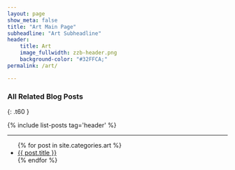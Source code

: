 ```yaml
---
layout: page
show_meta: false
title: "Art Main Page"
subheadline: "Art Subheadline"
header:
    title: Art
    image_fullwidth: zzb-header.png
    background-color: "#32FFCA;"
permalink: /art/

---
```


### All Related Blog Posts
{: .t60 }

{% include list-posts tag='header' %}

---

<ul>
    {% for post in site.categories.art %}
    <li><a href="{{ site.url }}{{ site.baseurl }}{{ post.url }}">{{ post.title }}</a></li>
    {% endfor %}
</ul>
